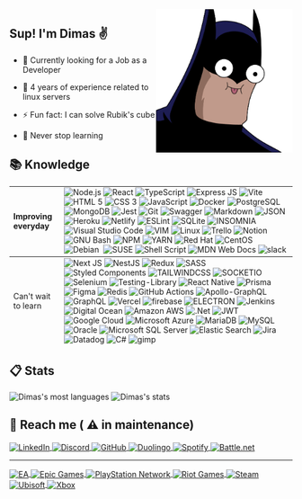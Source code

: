<img align="right" height="255em" src="./assets/batma.png">

## Sup! I'm Dimas &#9996;

- &#128188; Currently looking for a Job as a Developer

- &#128170; 4 years of experience related to linux servers

- &#9889; Fun fact: I can solve Rubik's cube

- :rocket: Never stop learning

## &#128218; Knowledge <br clear="right" >

<table>
    <tbody>
        <tr>
            <td>
                <strong>Improving everyday</strong>
            </td>
            <td>
             <img src="https://img.shields.io/badge/Node.js-43853D?style=for-the-badge&logo=node.js&logoColor=white" alt="Node.js"/>
             <img src="https://img.shields.io/badge/React-20232A?style=for-the-badge&logo=react&logoColor=61DAFB" alt="React" />
             <img src="https://img.shields.io/badge/TypeScript-007ACC?style=for-the-badge&logo=typescript&logoColor=white" alt="TypeScript" />           
             <img src="https://img.shields.io/badge/Express.js-404D59?style=for-the-badge&logo=express" alt="Express JS" />  
             <img src="https://img.shields.io/badge/vite-%23646CFF.svg?style=for-the-badge&logo=vite&logoColor=white" alt="Vite" />             
            <img src="https://img.shields.io/badge/HTML5-E34F26?style=for-the-badge&logo=html5&logoColor=white" alt="HTML 5" />
            <img src="https://img.shields.io/badge/CSS3-1572B6?style=for-the-badge&logo=css3&logoColor=white" alt="CSS 3" />
            <img src="https://img.shields.io/badge/JavaScript-323330?style=for-the-badge&logo=javascript&logoColor=F7DF1E" alt="JavaScript" />            
            <img src="https://img.shields.io/badge/Docker-2496ED?style=for-the-badge&logo=docker&logoColor=white" alt="Docker" />
            <img src="https://img.shields.io/badge/PostgreSQL-316192?style=for-the-badge&logo=postgresql&logoColor=white" alt="PostgreSQL" />
            <img src="https://img.shields.io/badge/MongoDB-4EA94B?style=for-the-badge&logo=mongodb&logoColor=white" alt="MongoDB" />
            <img src="https://img.shields.io/badge/Jest-323330?style=for-the-badge&logo=Jest&logoColor=white" alt="Jest" />
            <img src="https://img.shields.io/badge/GIT-E44C30?style=for-the-badge&logo=git&logoColor=white" alt="Git" />
            <img src="https://img.shields.io/badge/-Swagger-%23Clojure?style=for-the-badge&logo=swagger&logoColor=white" alt="Swagger" />
            <img src="https://img.shields.io/badge/Markdown-000000?style=for-the-badge&logo=markdown&logoColor=white" alt="Markdown" />
            <img src="https://img.shields.io/badge/json-5E5C5C?style=for-the-badge&logo=json&logoColor=white" alt="JSON" />
            <img src="https://img.shields.io/badge/Heroku-430098?style=for-the-badge&logo=heroku&logoColor=white" alt="Heroku" />
            <img src="https://img.shields.io/badge/netlify-%23000000.svg?style=for-the-badge&logo=netlify&logoColor=#00C7B7" alt="Netlify" />
            <img src="https://img.shields.io/badge/ESLint-4B3263?style=for-the-badge&logo=eslint&logoColor=white" alt="ESLint" />
            <img src="https://img.shields.io/badge/SQLite-07405E?style=for-the-badge&logo=sqlite&logoColor=white" alt="SQLite" />
            <img src="https://img.shields.io/badge/Insomnia-5849be?style=for-the-badge&logo=Insomnia&logoColor=white" alt="INSOMNIA" />
            <img src="https://img.shields.io/badge/Visual_Studio_Code-0078D4?style=for-the-badge&logo=visual%20studio%20code&logoColor=white" alt="Visual Studio Code" />
            <img src="https://img.shields.io/badge/VIM-%2311AB00.svg?&style=for-the-badge&logo=vim&logoColor=white" alt="VIM" />                
            <img src="https://img.shields.io/badge/Linux-FCC624?style=for-the-badge&logo=linux&logoColor=black" 
            alt="Linux" />
            <img src="https://img.shields.io/badge/Trello-0052CC?style=for-the-badge&logo=trello&logoColor=white" alt="Trello" />
            <img src="https://img.shields.io/badge/Notion-000000?style=for-the-badge&logo=notion&logoColor=white" alt="Notion" />
            <img src="https://img.shields.io/badge/GNU%20Bash-4EAA25?style=for-the-badge&logo=GNU%20Bash&logoColor=white" alt="GNU Bash" />
            <img src="https://img.shields.io/badge/npm-CB3837?style=for-the-badge&logo=npm&logoColor=white" alt="NPM" />
            <img src="https://img.shields.io/badge/Yarn-2C8EBB?style=for-the-badge&logo=yarn&logoColor=white" alt="YARN" />
            <img src="https://img.shields.io/badge/Red%20Hat-EE0000?style=for-the-badge&logo=redhat&logoColor=white" alt="Red Hat" />
            <img src="https://img.shields.io/badge/Cent%20OS-262577?style=for-the-badge&logo=CentOS&logoColor=white" alt="CentOS" />
            <img src="https://img.shields.io/badge/Debian-A81D33?style=for-the-badge&logo=debian&logoColor=white" alt="Debian" />
            <img src="https://img.shields.io/badge/Ubuntu-E95420?style=for-the-badge&logo=ubuntu&logoColor=white" alt="" />
            <img src="https://img.shields.io/badge/SUSE-0C322C?style=for-the-badge&logo=SUSE&logoColor=white" alt="SUSE" />
            <img src="https://img.shields.io/badge/shell_script-%23121011.svg?style=for-the-badge&logo=gnu-bash&logoColor=white" alt="Shell Script">
            <img src="https://img.shields.io/badge/MDN_Web_Docs-black?style=for-the-badge&logo=mdnwebdocs&logoColor=white" alt="MDN Web Docs" />
            <img src="https://img.shields.io/badge/Slack-4A154B?style=for-the-badge&logo=slack&logoColor=white" alt="slack" />
            </td>
        </tr>
    </tbody>
    <tfoot>
         <tr>
            <td>
                Can't wait to learn
            </td>
            <td>
                <img src="https://img.shields.io/badge/Next-black?style=for-the-badge&logo=next.js&logoColor=white" alt="Next JS" />
                <img src="https://img.shields.io/badge/nestjs-%23E0234E.svg?style=for-the-badge&logo=nestjs&logoColor=white" alt="NestJS" />
                <img src="https://img.shields.io/badge/redux-%23593d88.svg?style=for-the-badge&logo=redux&logoColor=white" alt="Redux" />
                <img src="https://img.shields.io/badge/SASS-hotpink.svg?style=for-the-badge&logo=SASS&logoColor=white" alt="SASS">
                <img src="https://img.shields.io/badge/styled--components-DB7093?style=for-the-badge&logo=styled-components&logoColor=white" alt="Styled Components" />
                <img src="https://img.shields.io/badge/Tailwind_CSS-38B2AC?style=for-the-badge&logo=tailwind-css&logoColor=white" alt="TAILWINDCSS" />
                <img src="https://img.shields.io/badge/Socket.io-010101?&style=for-the-badge&logo=Socket.io&logoColor=white" alt="SOCKETIO" />
                <img src="https://img.shields.io/badge/-selenium-%43B02A?style=for-the-badge&logo=selenium&logoColor=white" alt="Selenium" />                
                <img src="https://img.shields.io/badge/-TestingLibrary-%23E33332?style=for-the-badge&logo=testing-library&logoColor=white" alt="Testing-Library" />                
                <img src="https://img.shields.io/badge/React_Native-20232A?style=for-the-badge&logo=react&logoColor=61DAFB" alt="React Native" />
                <img src="https://img.shields.io/badge/Prisma-3982CE?style=for-the-badge&logo=Prisma&logoColor=white" alt="Prisma" />
                <img src="https://img.shields.io/badge/Figma-FF3366?style=for-the-badge&logo=figma&logoColor=white" alt="Figma" />
                <img src="https://img.shields.io/badge/redis-%23DD0031.svg?style=for-the-badge&logo=redis&logoColor=white" alt="Redis" />
                <img src="https://img.shields.io/badge/GitHub_Actions-2088FF?style=for-the-badge&logo=github-actions&logoColor=white" alt="GitHub Actions" />
                <img src="https://img.shields.io/badge/-ApolloGraphQL-311C87?style=for-the-badge&logo=apollo-graphql" alt="Apollo-GraphQL" />
                <img src="https://img.shields.io/badge/-GraphQL-E10098?style=for-the-badge&logo=graphql&logoColor=white" alt="GraphQL" />
                <img src="https://img.shields.io/badge/Vercel-000000?style=for-the-badge&logo=vercel&logoColor=white" alt="Vercel" />
                <img src="https://img.shields.io/badge/Firebase-F29D0C?style=for-the-badge&logo=firebase&logoColor=white" alt="firebase" />
                <img src="https://img.shields.io/badge/Electron-2B2E3A?style=for-the-badge&logo=electron&logoColor=9FEAF9" alt="ELECTRON" />
                <img src="https://img.shields.io/badge/jenkins-%232C5263.svg?style=for-the-badge&logo=jenkins&logoColor=white" alt="Jenkins" />
                <img src="https://img.shields.io/badge/Digital_Ocean-0080FF?style=for-the-badge&logo=DigitalOcean&logoColor=white" alt="Digital Ocean" />
                <img src="https://img.shields.io/badge/Amazon_AWS-232F3E?style=for-the-badge&logo=amazon-aws&logoColor=white" alt="Amazon AWS" /> <img src="https://img.shields.io/badge/.NET-5C2D91?style=for-the-badge&logo=.net&logoColor=white" alt=".Net">
                <img src="https://img.shields.io/badge/JWT-black?style=for-the-badge&logo=JSON%20web%20tokens" alt="JWT" />
                <img src="https://img.shields.io/badge/Google_Cloud-4285F4?style=for-the-badge&logo=google-cloud&logoColor=white" alt="Google Cloud" />                
                <img src="https://img.shields.io/badge/Microsoft_Azure-0089D6?style=for-the-badge&logo=microsoft-azure&logoColor=white" alt="Microsoft Azure" />
                <img src="https://img.shields.io/badge/MariaDB-003545?style=for-the-badge&logo=mariadb&logoColor=white" alt="MariaDB" />
                <img src="https://img.shields.io/badge/MySQL-005C84?style=for-the-badge&logo=mysql&logoColor=white" alt="MySQL" />
                <img src="https://img.shields.io/badge/Oracle-F80000?style=for-the-badge&logo=oracle&logoColor=black" alt="Oracle" />
                <img src="https://img.shields.io/badge/Microsoft_SQL_Server-CC2927?style=for-the-badge&logo=microsoft-sql-server&logoColor=white" alt="Microsoft SQL Server" />
                <img src="https://img.shields.io/badge/Elastic_Search-005571?style=for-the-badge&logo=elasticsearch&logoColor=white" alt="Elastic Search" />
                <img src="https://img.shields.io/badge/Jira-0052CC?style=for-the-badge&logo=Jira&logoColor=white" alt="Jira" />
                <img src="https://img.shields.io/badge/datadog-%23632CA6.svg?style=for-the-badge&logo=datadog&logoColor=white" alt="Datadog">
                <img src="https://img.shields.io/badge/c%23-%23239120.svg?style=for-the-badge&logo=c-sharp&logoColor=white" alt="C#">
                <img src="https://img.shields.io/badge/gimp-5C5543?style=for-the-badge&logo=gimp&logoColor=white" alt="gimp" />
            </td>
        </tr>
    </tfoot>
</table>

## &#128203; Stats

<p>
    <img width="360em" src="https://github-readme-stats.vercel.app/api/top-langs/?username=dimas-prates&layout=compact&theme=nightowl" alt="Dimas's most languages"/>
    <img width="430em" src="https://github-readme-stats.vercel.app/api?username=dimas-prates&show_icons=true&theme=nightowl" alt="Dimas's stats"/>
</p>

## &#128243; Reach me ( :warning: in maintenance)

<p>
    <a href="https://www.linkedin.com/in/dimas-prates" target="_blank">
        <img align="center" src="https://img.shields.io/badge/LinkedIn-0077B5?style=for-the-badge&logo=linkedin&logoColor=white" alt="LinkedIn"/>
    </a>
    <a href="https://discordapp.com/users/711755910778978386" target="_blank">
        <img align="center" src="https://img.shields.io/badge/Discord-7289DA?style=for-the-badge&logo=discord&logoColor=white" alt="Discord"/>
    </a>
    <a href="https://github.com/dimas-prates" target="_blank">
        <img align="center" src="https://img.shields.io/badge/GitHub-000000?style=for-the-badge&logo=github&logoColor=white" alt="GitHub"/>
    </a>
    <a href="https://duolingo.com/dimas_prates" target="_blank">
        <img align="center" src="https://img.shields.io/badge/Duolingo-58CC02?style=for-the-badge&logo=Duolingo&logoColor=white" alt="Duolingo" />
    </a>
    <a href="https://open.spotify.com/user/tzxviw7ju85soxivb5us8i7jl" target="_blank">
        <img align="center" src="https://img.shields.io/badge/Spotify-1ED760?&style=for-the-badge&logo=spotify&logoColor=white" alt="Spotify"/>
    </a>
    <a href="#" target="_blank">
        <img align="center" src="https://img.shields.io/badge/battle.net-%2300AEFF.svg?style=for-the-badge&logo=battle.net&logoColor=white" alt="Battle.net"/>
    </a>
    <hr>
    <a href="#" target="_blank">
        <img align="center" src="https://img.shields.io/badge/ea-%23000000.svg?style=for-the-badge&logo=ea&logoColor=white" alt="EA"/>
    </a>
    <a href="#" target="_blank">
        <img align="center" src="https://img.shields.io/badge/epicgames-%23313131.svg?style=for-the-badge&logo=epicgames&logoColor=white" alt="Epic Games"/>
    </a>
    <a href="#" target="_blank">
        <img align="center" src="https://img.shields.io/badge/PSN-%230070D1.svg?style=for-the-badge&logo=Playstation&logoColor=white" alt="PlayStation Network"/>
    </a>
    <a href="#" target="_blank">
        <img align="center" src="https://img.shields.io/badge/riotgames-D32936.svg?style=for-the-badge&logo=riotgames&logoColor=white" alt="Riot Games"/>
    </a>
    <a href="#" target="_blank">
        <img align="center" src="https://img.shields.io/badge/steam-%23000000.svg?style=for-the-badge&logo=steam&logoColor=white" alt="Steam"/>
    </a>
    <a href="#" target="_blank">
        <img align="center" src="https://img.shields.io/badge/Ubisoft-%23F5F5F5.svg?style=for-the-badge&logo=Ubisoft&logoColor=black" alt="Ubisoft"/>
    </a>
    <a href="#" target="_blank">
        <img align="center" src="https://img.shields.io/badge/xbox-%23107C10.svg?style=for-the-badge&logo=xbox&logoColor=white" alt="Xbox"/>
    </a>
</p>

<!--
### Hi there 👋

**dimas-prates/dimas-prates** is a ✨ _special_ ✨ repository because its `README.md` (this file) appears on your GitHub profile.

Here are some ideas to get you started:

- 🔭 I’m currently working on ...
- 🌱 I’m currently learning ...
- 👯 I’m looking to collaborate on ...
- 🤔 I’m looking for help with ...
- 💬 Ask me about ...
- 📫 How to reach me: ...
- 😄 Pronouns: ...
- ⚡ Fun fact: ...
-->
